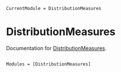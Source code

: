 ```@meta
CurrentModule = DistributionMeasures
```

# DistributionMeasures

Documentation for [DistributionMeasures](https://github.com/cscherrer/DistributionMeasures.jl).

```@index
```

```@autodocs
Modules = [DistributionMeasures]
```
